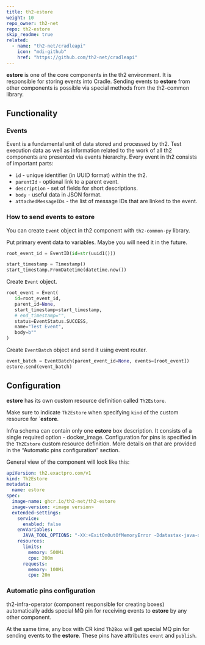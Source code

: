 ```yaml
---
title: th2-estore
weight: 10
repo_owner: th2-net
repo: th2-estore
skip_readme: true
related:
  - name: "th2-net/cradleapi"
    icon: "mdi-github"
    href: "https://github.com/th2-net/cradleapi"
---
```


**estore** is one of the core components in the th2 environment. 
It is responsible for storing events into <term term="Cradle">Cradle</term>. 
Sending events to **estore** from other components is possible via special methods from the <term term="th2-common">th2-common</term> library.

<!--more-->

## Functionality

### Events

Event is a fundamental unit of data stored and processed by th2. 
Test execution data as well as information related to the work of all th2 components are presented via events hierarchy. 
Every event in th2 consists of important parts:

- `id` - unique identifier (in UUID format) within the th2.
- `parentId` - optional link to a parent event.
- `description` - set of fields for short descriptions.
- `body` - useful data in JSON format.
- `attachedMessageIDs` - the list of message IDs that are linked to the event.

### How to send events to estore

You can create `Event` object in th2 component with `th2-common-py` library.

Put primary event data to variables. Maybe you will need it in the future.

```py
root_event_id = EventID(id=str(uuid1()))

start_timestamp = Timestamp()
start_timestamp.FromDatetime(datetime.now())
```

Create `Event` object.

```py
root_event = Event(
   id=root_event_id,
   parent_id=None,
   start_timestamp=start_timestamp,
   # end_timestamp="",
   status=EventStatus.SUCCESS,
   name="Test Event",
   body=b""
)
```

Create `EventBatch` object and send it using event router.

```py
event_batch = EventBatch(parent_event_id=None, events=[root_event])
estore.send(event_batch)
```

## Configuration

**estore** has its own <term term="Custom resource">custom resource</term> definition called `Th2Estore`. 

<notice note>

Make sure to indicate `Th2Estore` when specifying `kind` of the <term term="Custom resource">custom resource</term> for `**estore**.

</notice>

Infra schema can contain only one **estore** box description. 
It consists of a single required option - <term term="Docker Image">docker_image</term>. 
Configuration for <term term="pin">pins</term> is specified in the `Th2Estore` <term term="Custom resource">custom resource</term> definition. 
More details on that are provided in the “Automatic pins configuration“ section.

General view of the component will look like this: 

```yaml
apiVersion: th2.exactpro.com/v1
kind: Th2Estore
metadata:
  name: estore
spec:
  image-name: ghcr.io/th2-net/th2-estore
  image-version: <image version>
  extended-settings:
    service:
      enabled: false
    envVariables:
      JAVA_TOOL_OPTIONS: "-XX:+ExitOnOutOfMemoryError -Ddatastax-java-driver.advanced.connection.init-query-timeout=\"5000 milliseconds\""
    resources:
      limits:
        memory: 500Mi
        cpu: 200m
      requests:
        memory: 100Mi
        cpu: 20m
```

### Automatic pins configuration

<term term="th2-infra-operator">th2-infra-operator</term> (component responsible for creating boxes) automatically adds special MQ <term term="pin">pin</term> for receiving events to **estore** by any other component.

At the same time, any box with <term term="Custom resource">CR</term> kind `Th2Box` will get special MQ <term term="pin">pin</term> for sending events to the **estore**. These <term term="pin">pins</term>  have attributes `event` and `publish`. 
